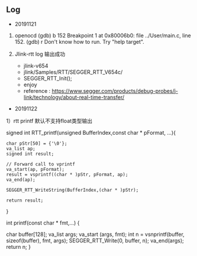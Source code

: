 ## Log

- 20191121

1) openocd
    (gdb) b 152
    Breakpoint 1 at 0x80006b0: file ../User/main.c, line 152.
    (gdb) r
    Don't know how to run.  Try "help target".

2) Jlink-rtt log 输出成功

    - jlink-v654
    - jlink/Samples/RTT/SEGGER_RTT_V654c/
    - SEGGER_RTT_Init();
    - enjoy
    - reference : https://www.segger.com/products/debug-probes/j-link/technology/about-real-time-transfer/

- 20191122

1）rtt printf  默认不支持float类型输出

signed int RTT_printf(unsigned BufferIndex,const char * pFormat, ...){

    char pStr[50] = {'\0'};
    va_list ap;
    signed int result;

    // Forward call to vprintf
    va_start(ap, pFormat);
    result = vsprintf((char * )pStr, pFormat, ap);
    va_end(ap);

    SEGGER_RTT_WriteString(BufferIndex,(char * )pStr);

    return result;
}

int printf(const char * fmt,...) {

  char buffer[128];
  va_list args;
  va_start (args, fmt);
  int n = vsnprintf(buffer, sizeof(buffer), fmt, args);
  SEGGER_RTT_Write(0, buffer, n);
  va_end(args);
  return n;
}
